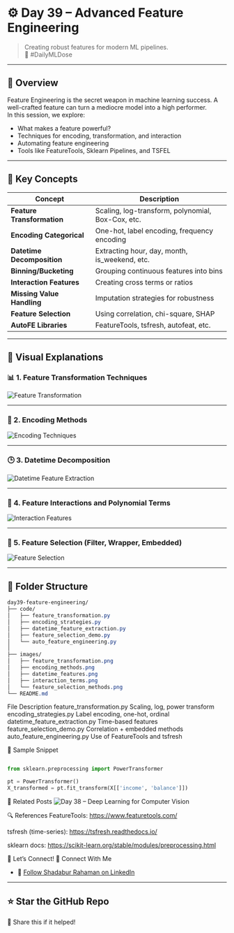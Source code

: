 # ⚙️ Day 39 – Advanced Feature Engineering  
> Creating robust features for modern ML pipelines.  
📅 #DailyMLDose

---

## 📌 Overview

Feature Engineering is the secret weapon in machine learning success. A well-crafted feature can turn a mediocre model into a high performer.  
In this session, we explore:
- What makes a feature powerful?
- Techniques for encoding, transformation, and interaction
- Automating feature engineering
- Tools like FeatureTools, Sklearn Pipelines, and TSFEL

---

## 🎯 Key Concepts

| Concept                      | Description |
|-----------------------------|-------------|
| **Feature Transformation**  | Scaling, log-transform, polynomial, Box-Cox, etc. |
| **Encoding Categorical**    | One-hot, label encoding, frequency encoding |
| **Datetime Decomposition**  | Extracting hour, day, month, is_weekend, etc. |
| **Binning/Bucketing**       | Grouping continuous features into bins |
| **Interaction Features**    | Creating cross terms or ratios |
| **Missing Value Handling**  | Imputation strategies for robustness |
| **Feature Selection**       | Using correlation, chi-square, SHAP |
| **AutoFE Libraries**        | FeatureTools, tsfresh, autofeat, etc. |

---

## 🧠 Visual Explanations

### 📊 1. Feature Transformation Techniques  
![Feature Transformation](../assets/day38/feature_transformation.png)

---

### 🧩 2. Encoding Methods  
![Encoding Techniques](../assets/day38/encoding_methods.png)

---

### 🕒 3. Datetime Decomposition  
![Datetime Feature Extraction](../assets/day38/datetime_features.png)

---

### 🔁 4. Feature Interactions and Polynomial Terms  
![Interaction Features](../assets/day38/interaction_terms.png)

---

### 📐 5. Feature Selection (Filter, Wrapper, Embedded)  
![Feature Selection](../assets/day38/feature_selection_methods.png)

---

## 📁 Folder Structure
```css
day39-feature-engineering/
├── code/
│   ├── feature_transformation.py
│   ├── encoding_strategies.py
│   ├── datetime_feature_extraction.py
│   ├── feature_selection_demo.py
│   └── auto_feature_engineering.py
│
├── images/
│   ├── feature_transformation.png
│   ├── encoding_methods.png
│   ├── datetime_features.png
│   ├── interaction_terms.png
│   └── feature_selection_methods.png
└── README.md
```
File	Description
feature_transformation.py	Scaling, log, power transform
encoding_strategies.py	Label encoding, one-hot, ordinal
datetime_feature_extraction.py	Time-based features
feature_selection_demo.py	Correlation + embedded methods
auto_feature_engineering.py	Use of FeatureTools and tsfresh

🧪 Sample Snippet
```python

from sklearn.preprocessing import PowerTransformer

pt = PowerTransformer()
X_transformed = pt.fit_transform(X[['income', 'balance']])
```
🔗 Related Posts
![Day 38 – Deep Learning for Computer Vision](https://github.com/Shadabur-Rahaman/Daily-ML-Dose/tree/main/day38-deep-learning-cv)

🔍 References
FeatureTools: https://www.featuretools.com/

tsfresh (time-series): https://tsfresh.readthedocs.io/

sklearn docs: https://scikit-learn.org/stable/modules/preprocessing.html

🙌 Let’s Connect!
📎 Connect With Me
- 🔗 [Follow Shadabur Rahaman on LinkedIn](https://www.linkedin.com/in/shadabur-rahaman-1b5703249)
---
⭐ Star the GitHub Repo
---
🔁 Share this if it helped!
